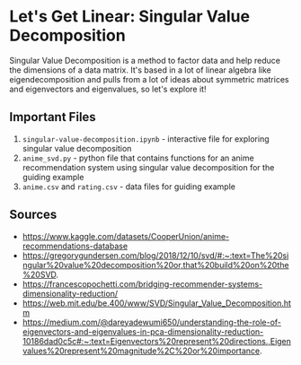 # Let's Get Linear: Singular Value Decomposition

Singular Value Decomposition is a method to factor data and help reduce the dimensions of a data matrix. It's based in a lot of linear algebra like eigendecomposition and pulls from a lot of ideas about symmetric matrices and eigenvectors and eigenvalues, so let's explore it!

## Important Files
1. `singular-value-decomposition.ipynb` - interactive file for exploring singular value decomposition
2. `anime_svd.py` - python file that contains functions for an anime recommendation system using singular value decomposition for the guiding example
3. `anime.csv` and `rating.csv` - data files for guiding example

## Sources
- https://www.kaggle.com/datasets/CooperUnion/anime-recommendations-database
- https://gregorygundersen.com/blog/2018/12/10/svd/#:~:text=The%20singular%20value%20decomposition%20or,that%20build%20on%20the%20SVD.
- https://francescopochetti.com/bridging-recommender-systems-dimensionality-reduction/
- https://web.mit.edu/be.400/www/SVD/Singular_Value_Decomposition.htm
- https://medium.com/@dareyadewumi650/understanding-the-role-of-eigenvectors-and-eigenvalues-in-pca-dimensionality-reduction-10186dad0c5c#:~:text=Eigenvectors%20represent%20directions.,Eigenvalues%20represent%20magnitude%2C%20or%20importance.